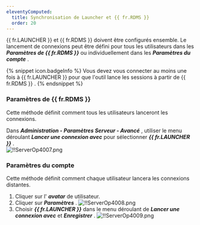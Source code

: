 ```yaml
---
eleventyComputed:
  title: Synchronisation de Launcher et {{ fr.RDMS }}
  order: 20
---
```

{{ fr.LAUNCHER }} et {{ fr.RDMS }} doivent être configurés ensemble. Le lancement de connexions peut être défini pour tous les utilisateurs dans les ***Paramètres de {{ fr.RDMS }}*** ou individuellement dans les ***Paramètres du compte*** .  

{% snippet icon.badgeInfo %} 
Vous devez vous connecter au moins une fois à {{ fr.LAUNCHER }} pour que l'outil lance les sessions à partir de {{ fr.RDMS }} . 
{% endsnippet %}
 
### Paramètres de {{ fr.RDMS }} 

Cette méthode définit comment tous les utilisateurs lanceront les connexions.  

Dans ***Administration - Paramètres Serveur - Avancé*** , utiliser le menu déroulant ***Lancer une connexion avec*** pour sélectionner ***{{ fr.LAUNCHER }}*** .  
![!!ServerOp4007.png](/img/fr/server/ServerOp4007.png)  

### Paramètres du compte 
Cette méthode définit comment chaque utilisateur lancera les connexions distantes.  

1. Cliquer sur l' ***avatar*** de utilisateur. 
1. Cliquer sur ***Paramètres*** . 
![!!ServerOp4008.png](/img/fr/server/ServerOp4008.png) 
1. Choisir ***{{ fr.LAUNCHER }}*** dans le menu déroulant de ***Lancer une connexion avec*** et ***Enregistrer*** . 
![!!ServerOp4009.png](/img/fr/server/ServerOp4009.png) 

